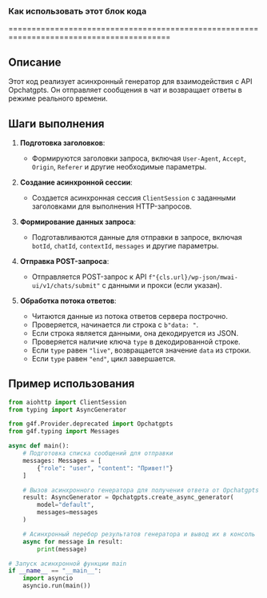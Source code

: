 ### **Как использовать этот блок кода**
=========================================================================================

Описание
-------------------------
Этот код реализует асинхронный генератор для взаимодействия с API Opchatgpts. Он отправляет сообщения в чат и возвращает ответы в режиме реального времени.

Шаги выполнения
-------------------------
1. **Подготовка заголовков**:
   - Формируются заголовки запроса, включая `User-Agent`, `Accept`, `Origin`, `Referer` и другие необходимые параметры.

2. **Создание асинхронной сессии**:
   - Создается асинхронная сессия `ClientSession` с заданными заголовками для выполнения HTTP-запросов.

3. **Формирование данных запроса**:
   - Подготавливаются данные для отправки в запросе, включая `botId`, `chatId`, `contextId`, `messages` и другие параметры.

4. **Отправка POST-запроса**:
   - Отправляется POST-запрос к API `f"{cls.url}/wp-json/mwai-ui/v1/chats/submit"` с данными и прокси (если указан).

5. **Обработка потока ответов**:
   - Читаются данные из потока ответов сервера построчно.
   - Проверяется, начинается ли строка с `b"data: "`.
   - Если строка является данными, она декодируется из JSON.
   - Проверяется наличие ключа `type` в декодированной строке.
   - Если `type` равен `"live"`, возвращается значение `data` из строки.
   - Если `type` равен `"end"`, цикл завершается.

Пример использования
-------------------------

```python
from aiohttp import ClientSession
from typing import AsyncGenerator

from g4f.Provider.deprecated import Opchatgpts
from g4f.typing import Messages

async def main():
    # Подготовка списка сообщений для отправки
    messages: Messages = [
        {"role": "user", "content": "Привет!"}
    ]

    # Вызов асинхронного генератора для получения ответа от Opchatgpts
    result: AsyncGenerator = Opchatgpts.create_async_generator(
        model="default",
        messages=messages
    )

    # Асинхронный перебор результатов генератора и вывод их в консоль
    async for message in result:
        print(message)

# Запуск асинхронной функции main
if __name__ == "__main__":
    import asyncio
    asyncio.run(main())